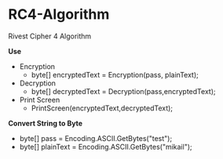 # RC4-Algorithm
Rivest Cipher 4 Algorithm

**Use**
- Encryption
	- byte[] encryptedText = Encryption(pass, plainText);
- Decryption
	- byte[] decryptedText = Decryption(pass,encryptedText);
- Print Screen
	- PrintScreen(encryptedText,decryptedText);

**Convert String to Byte**
- byte[] pass = Encoding.ASCII.GetBytes("test");
- byte[] plainText = Encoding.ASCII.GetBytes("mikail");

